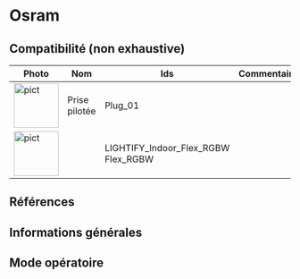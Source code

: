 # Osram

## Compatibilité (non exhaustive)
|Photo | Nom | Ids | Commentaire |
| ------ | ----------- |------ | ----------- |
|<img src="../../images/Plug_01.jpg" alt="pict" width="80"/>|Prise pilotée|Plug_01||
|<img src="../../images/LIGHTIFY_Indoor_Flex_RGBW.jpg" alt="pict" width="80"/>||LIGHTIFY_Indoor_Flex_RGBW<br>Flex_RGBW||


## Références

## Informations générales

## Mode opératoire
